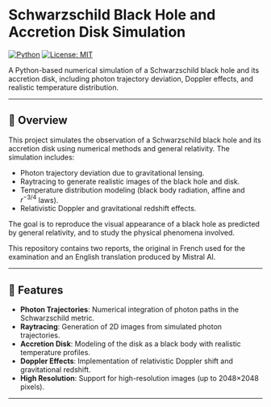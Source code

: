 # Schwarzschild Black Hole and Accretion Disk Simulation

[![Python](https://img.shields.io/badge/Python-3.8%2B-blue)](https://www.python.org/)
[![License: MIT](https://img.shields.io/badge/License-MIT-yellow.svg)](https://opensource.org/licenses/MIT)

A Python-based numerical simulation of a Schwarzschild black hole and its accretion disk, including photon trajectory deviation, Doppler effects, and realistic temperature distribution.

---

## 📖 Overview

This project simulates the observation of a Schwarzschild black hole and its accretion disk using numerical methods and general relativity. The simulation includes:
- Photon trajectory deviation due to gravitational lensing.
- Raytracing to generate realistic images of the black hole and disk.
- Temperature distribution modeling (black body radiation, affine and $r^{-3/4}$ laws).
- Relativistic Doppler and gravitational redshift effects.

The goal is to reproduce the visual appearance of a black hole as predicted by general relativity, and to study the physical phenomena involved.

This repository contains two reports, the original in French used for the examination and an English translation produced by Mistral AI.

---

## 🎯 Features

- **Photon Trajectories**: Numerical integration of photon paths in the Schwarzschild metric.
- **Raytracing**: Generation of 2D images from simulated photon trajectories.
- **Accretion Disk**: Modeling of the disk as a black body with realistic temperature profiles.
- **Doppler Effects**: Implementation of relativistic Doppler shift and gravitational redshift.
- **High Resolution**: Support for high-resolution images (up to 2048×2048 pixels).

---
